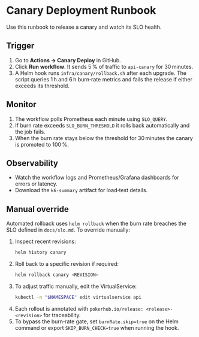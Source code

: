 # Canary Deployment Runbook

Use this runbook to release a canary and watch its SLO health.

## Trigger

1. Go to **Actions → Canary Deploy** in GitHub.
2. Click **Run workflow**. It sends 5 % of traffic to `api-canary` for 30 minutes.
3. A Helm hook runs `infra/canary/rollback.sh` after each upgrade. The script queries 1 h and 6 h burn‑rate metrics and fails the release if either exceeds its threshold.

## Monitor

1. The workflow polls Prometheus each minute using `SLO_QUERY`.
2. If burn rate exceeds `SLO_BURN_THRESHOLD` it rolls back automatically and the job fails.
3. When the burn rate stays below the threshold for 30 minutes the canary is promoted to 100 %.

## Observability

- Watch the workflow logs and Prometheus/Grafana dashboards for errors or latency.
- Download the `k6-summary` artifact for load‑test details.

## Manual override

Automated rollback uses `helm rollback` when the burn rate breaches the SLO defined in `docs/slo.md`. To override manually:

1. Inspect recent revisions:
   ```bash
   helm history canary
   ```
2. Roll back to a specific revision if required:
   ```bash
   helm rollback canary <REVISION>
   ```
3. To adjust traffic manually, edit the VirtualService:
   ```bash
   kubectl -n "$NAMESPACE" edit virtualservice api
   ```
4. Each rollout is annotated with `pokerhub.io/release: <release>-<revision>` for traceability.
5. To bypass the burn‑rate gate, set `burnRate.skip=true` on the Helm command or export `SKIP_BURN_CHECK=true` when running the hook.
